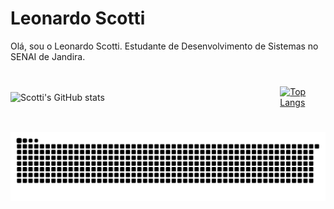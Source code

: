 # Leonardo Scotti

Olá, sou o Leonardo Scotti. Estudante de Desenvolvimento de Sistemas no SENAI de Jandira.

#
<div style="display: flex; justify-content: center; align-items: center; gap: 20px;">

  <img style="width: 480px;" src="https://github-readme-stats.vercel.app/api?username=Leonardo-Scotti&show_icons=true&theme=synthwave" alt="Scotti's GitHub stats"/>

  <a href="https://github.com/Leonardo-Scotti/github-readme-stats">
    <img style="height: 199px;" src="https://github-readme-stats.vercel.app/api/top-langs/?username=Leonardo-Scotti&theme=synthwave" alt="Top Langs"/>
  </a>
</div>

#
<div>
  <picture>
    <source media="(prefers-color-scheme: dark)" srcset="https://raw.githubusercontent.com/Leonardo-Scotti/Leonardo-Scotti/output/github-contribution-grid-snake-dark.svg">
    <source media="(prefers-color-scheme: light)" srcset="https://raw.githubusercontent.com/Leonardo-Scotti/Leonardo-Scotti/output/github-contribution-grid-snake.svg">
    <img alt="github contribution grid snake animation" src="https://raw.githubusercontent.com/Leonardo-Scotti/Leonardo-Scotti/output/github-contribution-grid-snake.svg">
  </picture>
</div>